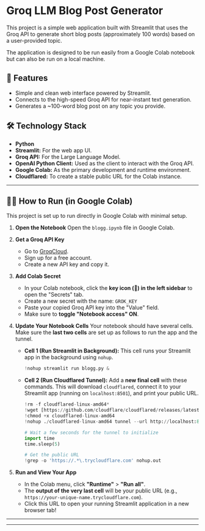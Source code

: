 # Groq LLM Blog Post Generator

This project is a simple web application built with Streamlit that uses the Groq API to generate short blog posts (approximately 100 words) based on a user-provided topic.

The application is designed to be run easily from a Google Colab notebook but can also be run on a local machine.



## 🚀 Features

* Simple and clean web interface powered by Streamlit.
* Connects to the high-speed Groq API for near-instant text generation.
* Generates a ~100-word blog post on any topic you provide.

## 🛠️ Technology Stack

* **Python**
* **Streamlit:** For the web app UI.
* **Groq API:** For the Large Language Model.
* **OpenAI Python Client:** Used as the client to interact with the Groq API.
* **Google Colab:** As the primary development and runtime environment.
* **Cloudflared:** To create a stable public URL for the Colab instance.

---

## 🏃‍♂️ How to Run (in Google Colab)

This project is set up to run directly in Google Colab with minimal setup.

1.  **Open the Notebook**
    Open the `blogg.ipynb` file in Google Colab.

2.  **Get a Groq API Key**
    * Go to [GroqCloud](https://console.groq.com/keys).
    * Sign up for a free account.
    * Create a new API key and copy it.

3.  **Add Colab Secret**
    * In your Colab notebook, click the **key icon (🔑) in the left sidebar** to open the "Secrets" tab.
    * Create a new secret with the name: `GROK_KEY`
    * Paste your copied Groq API key into the "Value" field.
    * Make sure to **toggle "Notebook access" ON**.

4.  **Update Your Notebook Cells**
    Your notebook should have several cells. Make sure the **last two cells** are set up as follows to run the app and the tunnel.

    * **Cell 1 (Run Streamlit in Background):**
        This cell runs your Streamlit app in the background using `nohup`.
        ```python
        !nohup streamlit run blogg.py &
        ```

    * **Cell 2 (Run Cloudflared Tunnel):**
        Add a **new final cell** with these commands. This will download `cloudflared`, connect it to your Streamlit app (running on `localhost:8501`), and print your public URL.
        ```python
        !rm -f cloudflared-linux-amd64*
        !wget [https://github.com/cloudflare/cloudflared/releases/latest/download/cloudflared-linux-amd64](https://github.com/cloudflare/cloudflared/releases/latest/download/cloudflared-linux-amd64)
        !chmod +x cloudflared-linux-amd64
        !nohup ./cloudflared-linux-amd64 tunnel --url http://localhost:8501 &
        
        # Wait a few seconds for the tunnel to initialize
        import time
        time.sleep(5)
        
        # Get the public URL
        !grep -o 'https://.*\.trycloudflare.com' nohup.out
        ```

5.  **Run and View Your App**
    * In the Colab menu, click **"Runtime"** > **"Run all"**.
    * The **output of the very last cell** will be your public URL (e.g., `https://your-unique-name.trycloudflare.com`).
    * Click this URL to open your running Streamlit application in a new browser tab!

---

---
